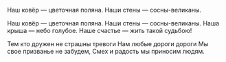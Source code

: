 Наш ковёр — цветочная поляна.
Наши стены — сосны-великаны.

Наш ковёр — цветочная поляна.
Наши стены — сосны-великаны.
Наша крыша — небо голубое.
Наше счастье — жить такой судьбою!

Тем кто дружен не страшны тревоги
Нам любые дороги дороги
Мы свое призванье не забудем,
Смех и радость мы приносим людям.

